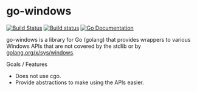 # go-windows

[![Build Status](https://beats-ci.elastic.co/job/Library/job/go-windows-mbp/job/main/badge/icon)](https://beats-ci.elastic.co/job/Library/job/go-windows-mbp/job/main/)
[![Build status](https://ci.appveyor.com/api/projects/status/remqhuw0jjguygc3/branch/master?svg=true)][appveyor]
[![Go Documentation](http://img.shields.io/badge/go-documentation-blue.svg?style=flat-square)][godocs]

[travis]:   http://travis-ci.org/elastic/go-windows
[appveyor]: https://ci.appveyor.com/project/elastic-beats/go-windows/branch/master
[godocs]:   http://godoc.org/github.com/elastic/go-windows

go-windows is a library for Go (golang) that provides wrappers to various
Windows APIs that are not covered by the stdlib or by
[golang.org/x/sys/windows](https://godoc.org/golang.org/x/sys/windows).

Goals / Features

- Does not use cgo.
- Provide abstractions to make using the APIs easier.
